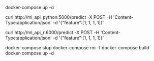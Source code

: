 docker-compose up -d

curl http://ml_api_python:5000/predict -X POST -H 'Content-Type:application/json' -d '{"feature":[1, 1, 1, 1]}'

curl http://ml_api_r:6000/predict -X POST -H 'Content-Type:application/json' -d '{"feature":[1, 1, 1, 1]}'



docker-compose stop
docker-compose rm -f
docker-compose build
docker-compose up -d

